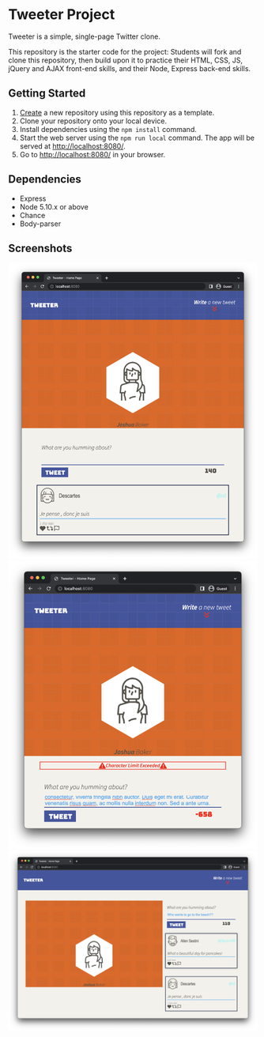 # Tweeter Project

Tweeter is a simple, single-page Twitter clone.

This repository is the starter code for the project: Students will fork and clone this repository, then build upon it to practice their HTML, CSS, JS, jQuery and AJAX front-end skills, and their Node, Express back-end skills.

## Getting Started

1. [Create](https://docs.github.com/en/repositories/creating-and-managing-repositories/creating-a-repository-from-a-template) a new repository using this repository as a template.
2. Clone your repository onto your local device.
3. Install dependencies using the `npm install` command.
3. Start the web server using the `npm run local` command. The app will be served at <http://localhost:8080/>.
4. Go to <http://localhost:8080/> in your browser.

## Dependencies

- Express
- Node 5.10.x or above
- Chance
- Body-parser

## Screenshots

!["Screenshot of main page with empty tweet box"](https://github.com/JBakesale/tweeter/blob/master/docs/mobie-view.png)
!["Screenshot of error message in action"](https://github.com/JBakesale/tweeter/blob/master/docs/error-message.png)
!["Screenshot of widescreen view"](https://github.com/JBakesale/tweeter/blob/master/docs/widescreen.png)